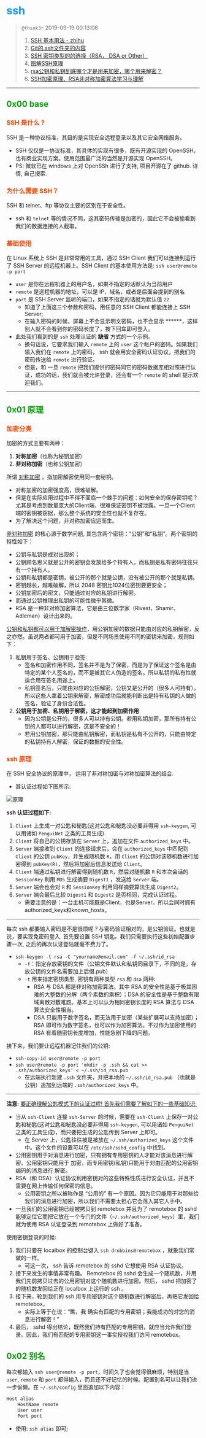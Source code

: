 # <font color=#0099ff> **ssh** </font> 

> `@think3r` 2019-09-19 00:13:06
> 1. [SSH 基本用法 - zhihu](https://zhuanlan.zhihu.com/p/21999778)
> 2. [Git的.ssh文件夹的内容](https://www.cnblogs.com/zxqblogrecord/p/10123083.html)
> 3. [SSH 密钥类型的的选择（RSA， DSA or Other）](http://blog.sina.com.cn/s/blog_6f31085901015agu.html)
> 4. [图解SSH原理](https://www.jianshu.com/p/33461b619d53)
> 5. [rsa公钥和私钥到底哪个才是用来加密，哪个用来解密？](https://www.cnblogs.com/007sx/p/10987906.html)
> 6. [SSH加密原理、RSA非对称加密算法学习与理解](https://www.cnblogs.com/Alenliu/p/5040062.html)

--- 

## <font color=#009A000> 0x00 base </font> 

### <font color=#FF4500> SSH 是什么 ? </font> 

SSH 是一种协议标准，其目的是实现安全远程登录以及其它安全网络服务。

- SSH 仅仅是一协议标准，其具体的实现有很多，既有开源实现的 OpenSSH，也有商业实现方案。使用范围最广泛的当然是开源实现 OpenSSH。
- PS: 微软已在 windows 上对 OpenSSh 进行了支持, 项目开源在了 github. 详情, 自己搜索.
  
### <font color=#FF4500> 为什么需要 SSH？ </font> 

SSH 和 telnet、ftp 等协议主要的区别在于安全性。

- ssh 和 `telnet` 等的情况不同，这其密码传输是加密的，因此它不会被偷看到我们的数据连接的人截取。

### <font color=#FF4500> 基础使用 </font> 

在 Linux 系统上 SSH 是非常常用的工具，通过 SSH Client 我们可以连接到运行了 SSH Server 的远程机器上。SSH Client 的基本使用方法是: `ssh user@remote -p port`

- `user` 是你在远程机器上的用户名，如果不指定的话默认为当前用户
- `remote` 是远程机器的地址，可以是 IP，域名，或者是后面会提到的别名
- `port` 是 SSH Server 监听的端口，如果不指定的话就为默认值 `22`
  - 知道了上面这三个参数和密码，用任意的 SSH Client 都能连接上 SSH Server;
  - 在输入密码的时候，屏幕上不会显示明文密码，也不会显示 ******，这样别人就不会看到你的密码长度了，按下回车即可登入。
- 此处我们看到的是 `ssh` 处理认证的 **缺省** 方式的一个示例。
  - 换句话说，它要求我们输入 `remote` 上的 `user` 这个帐户的密码。如果我们输入我们在 `remote` 上的密码， ssh 就会用安全密码认证协议，把我们的密码传送给 `remote` 进行验证。
  - 但是，和 一旦 `remote` 把我们提供的密码同它的密码数据库相对照进行认证，成功的话，我们就会被允许登录，还会有一个 `remote` 的 shell 提示欢迎我们。

---

## <font color=#009A000> 0x01 原理 </font> 

### <font color=#FF4500> 加密分类 </font> 

加密的方式主要有两种：

1. **对称加密**（也称为秘钥加密）
2. **非对称加密**（也称公钥加密）

所谓 <u>对称加密</u> ，指加密解密使用同一套秘钥。

- 对称加密的加密强度高，很难破解。
- 但是在实际应用过程中不得不面临一个棘手的问题：如何安全的保存密钥呢？尤其是考虑到数量庞大的Client端，很难保证密钥不被泄露。一旦一个Client端的密钥被窃据，那么整个系统的安全性也就不复存在。
- 为了解决这个问题，非对称加密应运而生。

<u>非对称加密</u> 的核心源于数学问题, 其包含两个密钥：“公钥”和“私钥”。两个密钥的特性如下：

- 公钥与私钥是成对出现的；
- 公钥顾名思义就是公开的密钥会发放给多个持有人，而私钥是私有密码往往只有一个持有人。
- 公钥和私钥都是密钥，被公开的那个就是公钥，没有被公开的那个就是私钥。
- 密钥越长，越难破解，所以 2048 密钥比1024位密钥要更安全；
- 公钥加密后的密文，只能通过对应的私钥进行解密。
- 而通过公钥推理出私钥的可能性微乎其微。
- RSA 是一种非对称加密算法，它是由三位数学家（Rivest、Shamir、Adleman）设计出来的。

<u>公钥和私钥都可以用于加解密操作</u>，用公钥加密的数据只能由对应的私钥解密，反之亦然。虽说两者都可用于加密，但是不同场景使用不同的密钥来加密，规则如下：

1. 私钥用于签名、公钥用于验签:
   - 签名和加密作用不同，签名并不是为了保密，而是为了保证这个签名是由特定的某个人签名的，而不是被其它人伪造的签名，所以私钥的私有性就适合用在签名用途上。
   - 私钥签名后，只能由对应的公钥解密，公钥又是公开的（很多人可持有），所以这些人拿着公钥来解密，解密成功后就能判断出是持有私钥的人做的签名，验证了身份合法性。
2. **公钥用于加密、私钥用于解密，这才能起到加密作用**
   - 因为公钥是公开的，很多人可以持有公钥。若用私钥加密，那所有持有公钥的人都可以进行解密，这是不安全的！
   - 若用公钥加密，那只能由私钥解密，而私钥是私有不公开的，只能由特定的私钥持有人解密，保证的数据的安全性。


### <font color=#FF4500> ssh 原理  </font> 

在 SSH 安全协议的原理中， 运用了非对称加密与对称加密算法的结合.

- 其认证过程如下图所示:
  
![原理](./image/ssh原理.webp)


**ssh 认证过程如下:**

1. `Client` 上生成一对公匙和秘匙(这对公匙和秘匙没必要非得用 `ssh-keygen`, 可以用诸如 `PenguiNet` 之类的工具生成).
2. `Client` 将自己的公钥存放在 `Server` 上，追加在文件 `authorized_keys` 中。
3. `Server` 端接收到 `Client` 的连接请求后，会在 `authorized_keys` 中匹配到 `Client` 的公钥 `pubKey`，并生成随机数 `R`，用 `Client` 的公钥对该随机数进行加密得到 `pubKey(R)`，然后将加密后信息发送给 `Client`。
4. `Client` 端通过私钥进行解密得到随机数 `R`，然后对随机数 `R` 和本次会话的 `SessionKey` 利用 `MD5` 生成摘要 `Digest1` ，发送给 `Server` 端。
5. `Server` 端会也会对 `R` 和 `SessionKey` 利用同样摘要算法生成 `Digest2`。
6. `Server` 端会最后比较 `Digest1` 和 `Digest2` 是否相同，完成认证过程。
   - 需要注意的是：一台主机可能既是Client，也是Server。所以会同时拥有authorized_keys和known_hosts。

------

每次 ssh 都要输入密码是不是很烦呢？与密码验证相对的，是公钥验证。也就是说，要实现免密码登入. 首先要设置 SSH 钥匙。我们只需要执行这些初始配置步骤一次, 之后的再次认证登陆就毫不费力了。

- `ssh-keygen -t rsa -C "yourname@email.com" -f ~/.ssh/id_rsa`
  - `-f`：指定存放密钥的文件（公钥文件默认和私钥同目录下，不同的是，存放公钥的文件名需要加上后缀.pub）
  - `-t` 用来指定密钥类型, 密钥有两种类型 `rsa` 和 `dsa` 两种:
    - RSA 与 DSA 都是非对称加密算法。其中 RSA 的安全性是基于极其困难的大整数的分解（两个素数的乘积）；DSA 的安全性是基于整数有限域离散对数难题。基本上可以认为相同密钥长度的 RSA 算法与 DSA 算法安全性相当。
    - DSA 只能用于数字签名，而无法用于加密（某些扩展可以支持加密）；RSA 即可作为数字签名，也可以作为加密算法。不过作为加密使用的 RSA 有着随密钥长度增加，性能急剧下降的问题。

接下来，我们要让远程机器记住我们的公钥:

- `ssh-copy-id user@remote -p port`
- `ssh user@remote -p port 'mkdir -p .ssh && cat >> .ssh/authorized_keys' < ~/.ssh/id_rsa.pub`
  - 在远端执行新建 `.ssh` 文件夹，并把本地的 `~/.ssh/id_rsa.pub` （也就是公钥）追加到远端的 `.ssh/authorized_keys` 中。

---

**注意:** <u>要正确理解公匙模式下的认证过程! 首先我们需要了解如下的一些基础知识: </u>

- 当从 `ssh-Client` 连接 `ssh-Server` 的时候，需要在 `ssh-Client` 上保存一对公匙和秘匙(这对公匙和秘匙没必要非得用 `ssh-keygen`, 可以用诸如 `PenguiNet` 之类的工具生成)，而只要把生成的公匙传到 Server 上即可。
  - 在 Server 上，公匙往往被是被放在 `~/.ssh/authorized_keys` 这个文件中。这个文件的设置可以在 `/etc/ssh/sshd_config` 中找到。
- 公用密钥用于对消息进行加密，只有拥有专用密钥的人才能对该消息进行解密。公用密钥只能用于 加密，而专用密钥(私钥)只能用于对由匹配的公用密钥编码的消息进行 解密。
- RSA（和 DSA）认证协议利用密钥对的这些特殊性质进行安全认证，并且不需要在网上传输任何保密的信息。
  - 公用密钥之所以被称作是 “公用的” 有一个原因。因为它只能用于对那些给我们的消息进行加密，所以我们不需要太担心它会落入其它人手中。
- 一旦我们的公用密钥已经被拷贝到 remotebox 并且为了 remotebox 的 sshd 能够定位它而把它放在一个专门的文件（`~/.ssh/authorized_keys`）里，我们就为使用 RSA 认证登录到 remotebox 上做好了准备。
 
使用密钥登录的时候:



1. 我们只要在 localbox 的控制台键入 `ssh drobbins@remotebox` ，就象我们常做的一样。
   - 可这一次， ssh 告诉 remotebox 的 sshd 它想使用 RSA 认证协议。
2. 接下来发生的事情非常有趣。 Remotebox 的 sshd 会生成一个随机数，并用我们先前拷贝过去的公用密钥对这个随机数进行加密。然后， sshd 把加密了的随机数发回给正在 localbox 上运行的 ssh 。
3. 接下来，轮到我们的 ssh 用专用密钥对这个随机数进行解密后，再把它发回给 remotebox，
   - 实际上等于在说：“瞧，我 确实有匹配的专用密钥；我能成功的对您的消息进行解密！”
4. 最后， sshd 得出结论，既然我们持有匹配的专用密钥，就应当允许我们登录。因此，我们有匹配的专用密钥这一事实授权我们访问 remotebox。

## <font color=#009A000> 0x02 别名 </font> 

每次都输入 `ssh user@remote -p port`，时间久了也会觉得很麻烦，特别是当 `user`, `remote` 和 `port` 都得输入，而且还不好记忆的时候。配置别名可以让我们进一步偷懒。在 `~/.ssh/config` 里面追加以下内容：

```sh
Host alias
    HostName remote
    User user
    Port port
```

- 使用: `ssh alias` 即可;
